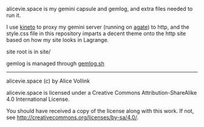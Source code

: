 alicevie.space is my gemini capsule and gemlog, and extra files needed to run it.

I use [kineto](https://sr.ht/~sircmpwn/kineto/) to proxy my gemini server (running on [agate](https://github.com/mbrubeck/agate)) to http, and the style.css file in this repository imparts a decent theme onto the http site based on how my site looks in Lagrange.

site root is in site/

gemlog is managed through [gemlog.sh](https://git.sr.ht/~nytpu/gemlog.sh)

---

alicevie.space (c) by Alice Vollink

alicevie.space is licensed under a
Creative Commons Attribution-ShareAlike 4.0 International License.

You should have received a copy of the license along with this
work.  If not, see <http://creativecommons.org/licenses/by-sa/4.0/>.